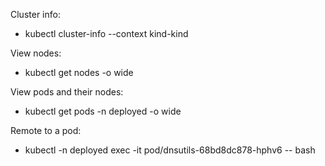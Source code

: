 Cluster info:

- kubectl cluster-info --context kind-kind

View nodes:

- kubectl get nodes -o wide

View pods and their nodes:

- kubectl get pods -n deployed -o wide

Remote to a pod:

- kubectl -n deployed exec -it pod/dnsutils-68bd8dc878-hphv6 -- bash